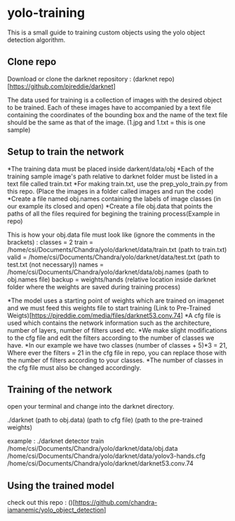 # yolo-training

This is a small guide to training custom objects using the yolo object detection algorithm.

## Clone repo

Download or clone the darknet repository : (darknet repo)[https://github.com/pjreddie/darknet]

The data used for training is a collection of images with the desired object to be trained. 
Each of these images have to accompanied by a text file containing the coordinates of the bounding box and the name 
of the text file should be the same as that of the image. (1.jpg and 1.txt = this is one sample)

## Setup to train the network

  *The training data must be placed inside darkent/data/obj 
  *Each of the training sample image's path relative to darknet folder must be listed in a text file called train.txt
  *For making train.txt, use the prep_yolo_train.py from this repo. (Place the images in a folder called images and run the code)
  *Create a file named obj.names containing the labels of image classes (in our example its closed and open)
  *Create a file obj.data that points the paths of all the files required for begining the training process(Example in repo)
  
  This is how your obj.data file must look like (ignore the comments in the brackets) :
  classes = 2
  train = /home/csi/Documents/Chandra/yolo/darknet/data/train.txt (path to train.txt)
  valid = /home/csi/Documents/Chandra/yolo/darknet/data/test.txt  (path to test.txt (not necessary))
  names = /home/csi/Documents/Chandra/yolo/darknet/data/obj.names (path to obj.names file)
  backup = weights/hands  (relative location inside darknet folder where the weights are saved during training process)
  
  
  
  *The model uses a starting point of weights which are trained on imagenet and we must feed this weights file to start training
    (Link to Pre-Trained Weigts)[https://pjreddie.com/media/files/darknet53.conv.74]
  *A cfg file is used which contains the network information such as the architecture, number of layers, number of filters used etc.
  *We make slight modifications to the cfg file and edit the filters according to the number of classes we have.
  *In our example we have two classes (number of classes + 5)*3 = 21, Where ever the filters = 21 in the cfg file in repo, you can replace those with the number of filters according to your classes.
  *The number of classes in the cfg file must also be changed accordingly.
  
## Training of the network

open your terminal and change into the darknet directory.

./darknet (path to obj.data) (path to cfg file) (path to the pre-trained weights)

example : 
./darknet detector train /home/csi/Documents/Chandra/yolo/darknet/data/obj.data /home/csi/Documents/Chandra/yolo/darknet/data/yolov3-hands.cfg /home/csi/Documents/Chandra/yolo/darknet/darknet53.conv.74

## Using the trained model
check out this repo : ()[https://github.com/chandra-iamanemic/yolo_object_detection]
